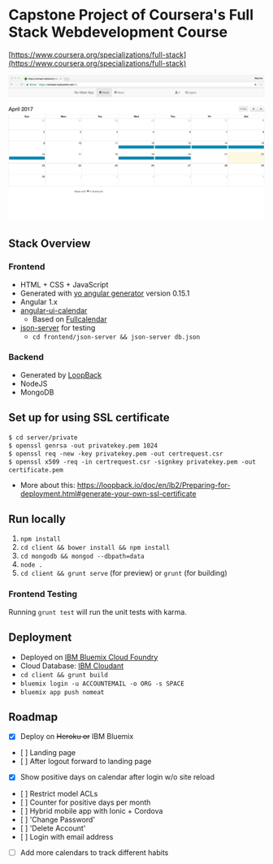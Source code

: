 # Capstone Project of Coursera's Full Stack Webdevelopment Course
[https://www.coursera.org/specializations/full-stack](https://www.coursera.org/specializations/full-stack)

![Screenshot No Meat App](Screenshot.png)

## Stack Overview

### Frontend

- HTML + CSS + JavaScript
- Generated with [yo angular generator](https://github.com/yeoman/generator-angular) version 0.15.1
- Angular 1.x
- [angular-ui-calendar](https://angular-ui.github.io/ui-calendar/)
  - Based on [Fullcalendar](https://fullcalendar.io/docs/)
- [json-server](https://github.com/typicode/json-server) for testing
  - `cd frontend/json-server && json-server db.json`

### Backend

- Generated by [LoopBack](http://loopback.io)
- NodeJS
- MongoDB

## Set up for using SSL certificate

```
$ cd server/private
$ openssl genrsa -out privatekey.pem 1024
$ openssl req -new -key privatekey.pem -out certrequest.csr
$ openssl x509 -req -in certrequest.csr -signkey privatekey.pem -out certificate.pem
```

- More about this: https://loopback.io/doc/en/lb2/Preparing-for-deployment.html#generate-your-own-ssl-certificate

## Run locally

1. `npm install`
2. `cd client && bower install && npm install`
3. `cd mongodb && mongod --dbpath=data`
4. `node .`
5. `cd client && grunt serve` (for preview) or `grunt` (for building)

### Frontend Testing

Running `grunt test` will run the unit tests with karma.

## Deployment

- Deployed on [IBM Bluemix Cloud Foundry](https://www.ibm.com/cloud-computing/bluemix/)
- Cloud Database: [IBM Cloudant](https://cloudant.com/)
- `cd client && grunt build`
- `bluemix login -u ACCOUNTEMAIL -o ORG -s SPACE`
- `bluemix app push nomeat`

## Roadmap

- [x] Deploy on ~~Heroku or~~ IBM Bluemix
- [ ] Landing page
- [ ] After logout forward to landing page
- [x] Show positive days on calendar after login w/o site reload
- [ ] Restrict model ACLs
- [ ] Counter for positive days per month
- [ ] Hybrid mobile app with Ionic + Cordova
- [ ] 'Change Password'
- [ ] 'Delete Account'
- [ ] Login with email address
- [ ] Add more calendars to track different habits
